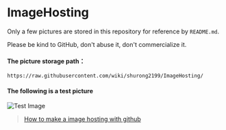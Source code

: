 # ImageHosting

Only a few pictures are stored in this repository for reference by `README.md`.

Please be kind to GitHub, don't abuse it, don't commercialize it.


#### The picture storage path：
`https://raw.githubusercontent.com/wiki/shurong2199/ImageHosting/`


#### The following is a test picture
![Test Image](https://raw.githubusercontent.com/wiki/shurong2199/ImageHosting/markdown.jpg)


> [How to make a image hosting with github](https://www.jianshu.com/p/c794bad425e5)

